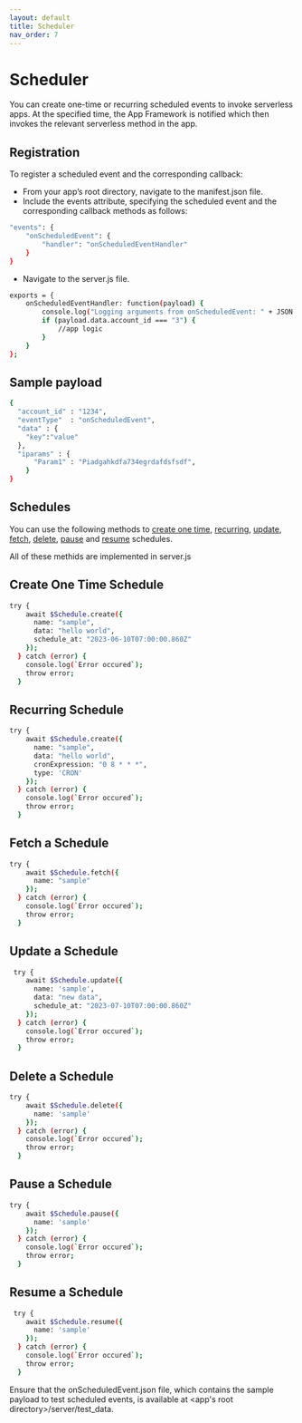 ```yaml
---
layout: default
title: Scheduler
nav_order: 7
---
```


# **Scheduler**

You can create one-time or recurring scheduled events to invoke serverless apps. At the specified time, the App Framework is notified which then invokes the relevant serverless method in the app.

## **Registration**

To register a scheduled event and the corresponding callback:
- From your app’s root directory, navigate to the manifest.json file.
- Include the events attribute, specifying the scheduled event and the corresponding callback methods as follows:

```bash
"events": {
    "onScheduledEvent": {
        "handler": "onScheduledEventHandler"
    }
}
```

- Navigate to the server.js file.

```bash
exports = {
    onScheduledEventHandler: function(payload) {
        console.log("Logging arguments from onScheduledEvent: " + JSON.stringify(payload));
        if (payload.data.account_id === "3") {
            //app logic
        }
    }
};
```

## **Sample payload**

```bash
{
  "account_id" : "1234",
  "eventType"  : "onScheduledEvent",
  "data" : {
    "key":"value"
  },
  "iparams" : {
      "Param1" : "Piadgahkdfa734egrdafdsfsdf",
    }
}
```

## **Schedules**

You can use the following methods to [create one time](#create-one-time-schedule), [recurring](#recurring-schedule), [update](#update-a-schedule), [fetch](#fetch-a-schedule), [delete](#delete-a-schedule), [pause](#pause-a-schedule) and [resume](#resume-a-schedule) schedules.

All of these methids are implemented in server.js

## **Create One Time Schedule**

```bash
try {
    await $Schedule.create({
      name: "sample",
      data: "hello world",
      schedule_at: "2023-06-10T07:00:00.860Z"
    });
  } catch (error) {
    console.log(`Error occured`);
    throw error;
  }
```

## **Recurring Schedule**

```bash
try {
    await $Schedule.create({
      name: "sample",
      data: "hello world",
      cronExpression: "0 8 * * *",
      type: 'CRON'
    });
  } catch (error) {
    console.log(`Error occured`);
    throw error;
  }
```

## **Fetch a Schedule**

```bash
try {
    await $Schedule.fetch({
      name: "sample"
    });
  } catch (error) {
    console.log(`Error occured`);
    throw error;
  }
```

## **Update a Schedule**

```bash
 try {
    await $Schedule.update({
      name: 'sample',
      data: "new data",
      schedule_at: "2023-07-10T07:00:00.860Z"
    });
  } catch (error) {
    console.log(`Error occured`);
    throw error;
  }
```

## **Delete a Schedule**

```bash
try {
    await $Schedule.delete({
      name: 'sample'
    });
  } catch (error) {
    console.log(`Error occured`);
    throw error;
  }
```

## **Pause a Schedule**

```bash
try {
    await $Schedule.pause({
      name: 'sample'
    });
  } catch (error) {
    console.log(`Error occured`);
    throw error;
  }
```

## **Resume a Schedule**

```bash
 try {
    await $Schedule.resume({
      name: 'sample'
    });
  } catch (error) {
    console.log(`Error occured`);
    throw error;
  }
```

Ensure that the onScheduledEvent.json file, which contains the sample payload to test scheduled events, is available at <app's root directory>/server/test_data.